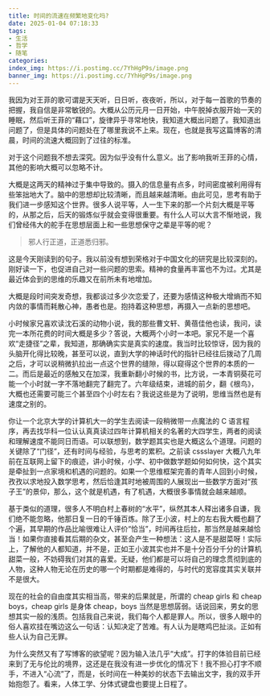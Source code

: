 ```yaml
---
title: 时间的流速在频繁地变化吗?
date: 2025-01-04 07:18:33
tags:
- 生活
- 哲学
- 随笔
categories:
index_img: https://i.postimg.cc/7YhHgP9s/image.png
banner_img: https://i.postimg.cc/7YhHgP9s/image.png
---
```


我因为对王菲的歌可谓是天天听，日日听，夜夜听，所以，对于每一首歌的节奏的把握，我自信是非常敏锐的。大概从公历元月一日开始，中午脱掉衣服开始一天的睡眠，然后听王菲的“藉口”，旋律异乎寻常地快，我知道大概出问题了。我知道出问题了，但是具体的问题处在了哪里我说不上来。现在，也就是我写这篇博客的清晨，时间的流速大概回到了过往的标准。

对于这个问题我不想去深究。因为似乎没有什么意义。出了影响我听王菲的心情，其他的影响大概可以忽略不计。

大概是这两天的精神过于集中导致的。摄入的信息量有点多，时间密度被利用得有些笨拙地大了。脑中的思想却比较清晰，而且越来越清晰。由此可见，思考有助于我们进一步感知这个世界。很多人说平等，人一生下来的那一个片刻大概是平等的，从那之后，后天的锻炼似乎就会变得很重要。有什么人可以大言不惭地说，我们曾经伟大的舵手在思想层面上和一些思想保守之辈是平等的呢？

> 邪人行正道，正道悉归邪。

这是今天刚读到的句子。我以前没有想到荣格对于中国文化的研究是比较深刻的。刚好读一下，也促进自己对一些问题的思索。精神的食量再丰富也不为过。尤其是最近体会到的思维的乐趣又在前所未有地增加。

大概是段时间突发奇想，我都谈过多少次恋爱了，还要为感情这种极大增熵而不知内敛的事情而耗散心神，愚者也是。抱持着这种思想，再摄入一点新的思想吧。

小时候家兄喜欢读沈石溪的动物小说，我的那些曹文轩、黄蓓佳他也读，我问，读完一本所花费的时间大概是多少？答说，大概两个小时一本吧。家兄不是一个喜欢“走捷径”之辈，我知道，那确确实实是真实的速度。我当时比较惊讶，因为我的头脑开化得比较晚，甚至可以说，直到大学的神话时代的指针已经往后拨动了几周之后，才可以说稍微扒拉出一点这个世界的缝隙，得以窥得这个世界的本质的一二。而后是最近的感触又在加深，我重新翻小时候的书，比方说，一本青铜葵花可能一个小时就一字不落地翻完了翻完了。六年级结束，进城的前夕，翻《根鸟》，大概也还需要可能三个甚至四个小时左右？我说这些是为了说明，思维当然也是有速度之别的。

你让一个北京大学的计算机大一的学生去阅读一段稍微带一点魔法的 C 语言程序，再去找华科一位认认真真读过四年计算机相关的名著的大四学生，两者的阅读和理解速度不能同日而语。可以联想到，数学题其实也是大概这么个道理。问题的关键除了“门径”，还有时间与经验，与思考的累积。之前读 cssslayer 大概八九年前在互联网上留下的痕迹，讲小时候，小学、初中做数学题如何如何快，这个其实是牵扯到一点家境和机遇的问题的。如果一个思维框架完善的青年人回到小时候，孜孜以求地投入数学思考，然后恰逢其时地被周围的人展现出一些数学方面对“孩子王”的景仰，那么，这个就是机遇，有了机遇，大概很多事情就会越来越顺。

基于类似的道理，很多人不明白村上春树的“水平”，纵然其本人释出诸多自谦，我们绝不能忽略，他那日复一日的千锤百炼。除了王小波，村上的左右我大概也翻了个遍，其早期的作品比喻很难让人评价“恰当”，时间再往后拉，那当然是越来越恰当！如果你直接看其后期的杂文，甚至会产生一种想法：这人是不是甜菜呀！实际上，了解他的人都知道，并不是，正如王小波其实也并不是十分百分千分的计算机甜菜一般，不妨碍我们对其的喜爱。无疑，他们都是可以将自己的理念贯彻到底的人物，这种人物无论在历史的哪一个时期都是难得的，与时代的宽容度其实关联并不是很大。

现在的社会的自由度其实相当高，带来的后果就是，所谓的 cheap girls 和 cheap boys，cheap girls 是身体 cheap，boys 当然是思想孱弱。话说回来，男女的思想其实一般的浅质。包括我自己来说，我们每个人都是罪人。所以，很多人眼中的俗人喜欢挂在嘴边这么一句话：认知决定了苦难。有人认为是瞎鸡巴扯淡。正如有些人认为自己无罪。

为什么突然又有了写博客的欲望呢？因为输入法几乎“大成”。打字的体验目前已经来到了无与伦比的境界，这还是在我没有进一步优化的情况下！我不担心打字不顺手，不进入“心流”了，而是，长时间在一种美妙的状态下去输出文字，我的双手开始抱怨了。看来，人体工学、分体式键盘也要提上日程了。


